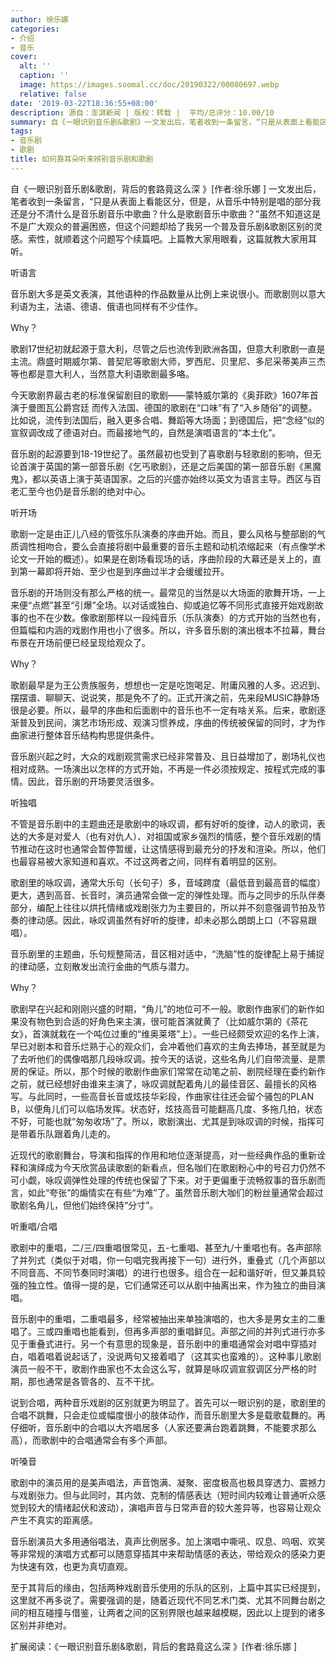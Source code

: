 ```yaml
---
author: 徐乐娜
categories:
- 介绍
- 音乐
cover:
  alt: ''
  caption: ''
  image: https://images.soomal.cc/doc/20190322/00080697.webp
  relative: false
date: '2019-03-22T18:36:55+08:00'
description: 源自：澎湃新闻 | 版权：转载 |  平均/总评分：10.00/10
summary: 自《一眼识别音乐剧&歌剧》一文发出后，笔者收到一条留言，“只是从表面上看能区分，但是，从音乐中特别是唱的部分我还是分不清什么是音乐剧音乐中歌曲？什么是歌剧音乐中歌曲？”虽然不知道这是不是广大观众的普遍困惑，但这个问题却给了我另一个普及音乐剧&歌剧区别的灵感……
tags:
- 音乐剧
- 歌剧
title: 如何靠耳朵听来辨别音乐剧和歌剧
---
```


自《一眼识别音乐剧&歌剧，背后的套路竟这么深 》[作者:徐乐娜 ]
一文发出后，笔者收到一条留言，“只是从表面上看能区分，但是，从音乐中特别是唱的部分我还是分不清什么是音乐剧音乐中歌曲？什么是歌剧音乐中歌曲？”虽然不知道这是不是广大观众的普遍困惑，但这个问题却给了我另一个普及音乐剧&歌剧区别的灵感。索性，就顺着这个问题写个续篇吧。上篇教大家用眼看，这篇就教大家用耳听。

听语言

音乐剧大多是英文表演，其他语种的作品数量从比例上来说很小。而歌剧则以意大利语为主，法语、德语、俄语也同样有不少佳作。

Why？

歌剧17世纪初就起源于意大利，尽管之后也流传到欧洲各国，但意大利歌剧一直是主流。鼎盛时期威尔第、普契尼等歌剧大师，罗西尼、贝里尼、多尼采蒂美声三杰等也都是意大利人，当然意大利语歌剧最多咯。

今天歌剧界最古老的标准保留剧目的歌剧――蒙特威尔第的《奥菲欧》1607年首演于曼图瓦公爵宫廷 
而传入法国、德国的歌剧在“口味”有了“入乡随俗”的调整。比如说，流传到法国后，融入更多合唱、舞蹈等大场面；到德国后，把“念经”似的宣叙调改成了德语对白。而最接地气的，自然是演唱语言的“本土化”。

音乐剧的起源要到18-19世纪了。虽然最初也受到了喜歌剧与轻歌剧的影响，但无论首演于英国的第一部音乐剧《乞丐歌剧》，还是之后美国的第一部音乐剧《黑魔鬼》，都以英语上演于英语国家。之后的兴盛亦始终以英文为语言主导。西区与百老汇至今也仍是音乐剧的绝对中心。

听开场

歌剧一定是由正儿八经的管弦乐队演奏的序曲开始。而且，要么风格与整部剧的气质调性相吻合，要么会直接将剧中最重要的音乐主题和动机浓缩起来（有点像学术论文一开始的概述）。如果是在剧场看现场的话，序曲阶段的大幕还是关上的，直到第一幕即将开始、至少也是到序曲过半才会缓缓拉开。

音乐剧的开场则没有那么严格的统一。最常见的当然是以大场面的歌舞开场，一上来便“点燃”甚至“引爆”全场。以对话或独白、抑或追忆等不同形式直接开始戏剧故事的也不在少数。像歌剧那样以一段纯音乐（乐队演奏）的方式开始的当然也有，但篇幅和内涵的戏剧作用也小了很多。所以，许多音乐剧的演出根本不拉幕，舞台布景在开场前便已经呈现给观众了。

Why？

歌剧最早是为王公贵族服务，想想也一定是吃饱喝足、附庸风雅的人多。迟迟到、摆摆谱、聊聊天、说说笑，那是免不了的。正式开演之前，先来段MUSIC静静场很是必要。所以，最早的序曲和后面剧中的音乐也不一定有啥关系。后来，歌剧逐渐普及到民间，演艺市场形成、观演习惯养成，序曲的传统被保留的同时，才为作曲家进行整体音乐结构构思提供条件。

音乐剧兴起之时，大众的戏剧观赏需求已经非常普及、且日益增加了，剧场礼仪也相对成熟。一场演出以怎样的方式开始，不再是一件必须按规定、按程式完成的事情。因此，音乐剧的开场要灵活很多。

听独唱

不管是音乐剧中的主题曲还是歌剧中的咏叹调，都有好听的旋律，动人的歌词，表达的大多是对爱人（也有对仇人）、对祖国或家乡强烈的情感，整个音乐戏剧的情节推动在这时也通常会暂停暂缓，让这情感得到最充分的抒发和渲染。所以，他们也最容易被大家知道和喜欢。不过这两者之间，同样有着明显的区别。

歌剧里的咏叹调，通常大乐句（长句子）多，音域跨度（最低音到最高音的幅度）更大，遇到高音、长音时，演员通常会做一定的弹性处理。而与之同步的乐队伴奏部分，编配上往往以烘托情绪或戏剧张力为主要目的，所以并不刻意强调节拍及节奏的律动感。因此，咏叹调虽然有好听的旋律，却未必那么朗朗上口（不容易跟唱）。

音乐剧里的主题曲，乐句规整简洁，音区相对适中，“洗脑”性的旋律配上易于捕捉的律动感，立刻散发出流行金曲的气质与潜力。

Why？

歌剧早在兴起和刚刚兴盛的时期，“角儿”的地位可不一般。歌剧作曲家们的新作如果没有物色到合适的好角色来主演，很可能首演就黄了（比如威尔第的《茶花女》，首演就栽在一个吨位过重的“维奥莱塔”上）。一些已经颇受欢迎的名作上演，早已对剧本和音乐烂熟于心的观众们，会冲着他们喜欢的主角去捧场，甚至就是为了去听他们的偶像唱那几段咏叹调。按今天的话说，这些名角儿们自带流量、是票房的保证。所以，那个时候的歌剧作曲家们常常在动笔之前、剧院经理在委约新作之前，就已经想好由谁来主演了，咏叹调就配着角儿的最佳音区、最擅长的风格写。与此同时，一些高音长音或炫技华彩段，作曲家往往还会留个骚包的PLAN B，以便角儿们可以临场发挥。状态好，炫技高音可能翻高几度、多拖几拍，状态不好，可能也就“匆匆收场”了。所以，歌剧演出、尤其是到咏叹调的时候，指挥可是带着乐队跟着角儿走的。

近现代的歌剧舞台，导演和指挥的作用和地位逐渐提高，对一些经典作品的重新诠释和演绎成为今天欣赏品读歌剧的新看点，但名咖们在歌剧粉心中的号召力仍然不可小觑，咏叹调弹性处理的传统也保留了下来。对于更偏重于流畅叙事的音乐剧而言，如此“夸张”的煽情实在有些“为难”了。虽然音乐剧大咖们的粉丝量通常会超过歌剧名角儿，但他们始终保持“分寸”。

听重唱/合唱

歌剧中的重唱，二/三/四重唱很常见，五-七重唱、甚至九/十重唱也有。各声部除了并列式（类似于对唱，你一句唱完我再接下一句）进行外，重叠式（几个声部以不同音高、不同节奏同时演唱）的进行也很多。组合在一起和谐好听，但又兼具较强的独立性。值得一提的是，它们通常还可以从剧中抽离出来，作为独立的曲目演唱。

音乐剧中的重唱，二重唱最多，经常被抽出来单独演唱的，也大多是男女主的二重唱了。三或四重唱也能看到，但再多声部的重唱鲜见。声部之间的并列式进行亦多见于重叠式进行。另一个有意思的现象是，音乐剧中的重唱通常会对唱中穿插对白，唱着唱着说起话了，没说两句又接着唱了（这其实也蛮难的）。这种事儿歌剧演员一般不干，歌剧作曲家也不太会这么写，就算是咏叹调宣叙调区分严格的时期，那也通常是各管各的、互不干扰。

说到合唱，两种音乐戏剧的区别就更为明显了。首先可以一眼识别的是，歌剧里的合唱不跳舞，只会走位或幅度很小的肢体动作，而音乐剧里大多是载歌载舞的。再仔细听，音乐剧中的合唱以大齐唱居多（人家还要满台跑着跳舞，不能要求那么高），而歌剧中的合唱通常会有多个声部。

听嗓音

歌剧中的演员用的是美声唱法，声音饱满、凝聚、密度极高也极具穿透力、震撼力与戏剧张力。但与此同时，其内敛、克制的情感表达（短时间内较难让普通听众感觉到较大的情绪起伏和波动），演唱声音与日常声音的较大差异等，也容易让观众产生不真实的距离感。

音乐剧演员大多用通俗唱法，真声比例居多。加上演唱中嘶吼、叹息、呜咽、欢笑等非常规的演唱方式都可以随意穿插其中来帮助情感的表达，带给观众的感染力更为快速有效，也更为真切直观。

至于其背后的缘由，包括两种戏剧音乐使用的乐队的区别，上篇中其实已经提到，这里就不再多说了。需要强调的是，随着近现代不同艺术门类、尤其不同舞台剧之间的相互碰撞与借鉴，让两者之间的区别界限也越来越模糊，因此以上提到的诸多区别并非绝对。

扩展阅读：《一眼识别音乐剧&歌剧，背后的套路竟这么深 》[作者:徐乐娜 ]